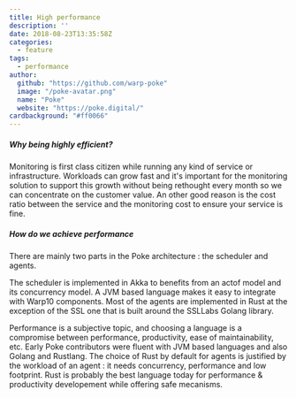 ```yaml
---
title: High performance
description: ''
date: 2018-08-23T13:35:58Z
categories:
  - feature
tags:
  - performance
author:
  github: "https://github.com/warp-poke"
  image: "/poke-avatar.png"
  name: "Poke"
  website: "https://poke.digital/"
cardbackground: "#ff0066"
---
```


##### Why being highly efficient?

Monitoring is first class citizen while running any kind of service or infrastructure. Workloads can grow fast and it's important for the monitoring solution to support this growth without being rethought every month so we can concentrate on the customer value. An other good reason is the cost ratio between the service and the monitoring cost to ensure your service is fine.

##### How do we achieve performance

There are mainly two parts in the Poke architecture : the scheduler and agents.

The scheduler is implemented in Akka to benefits from an actof model and its concurrency model. A JVM based language makes it easy to integrate with Warp10 components. Most of the agents are implemented in Rust at the exception of the SSL one that is built around the SSLLabs Golang library. 

Performance is a subjective topic, and choosing a language is a compromise between performance, productivity, ease of maintainability, etc. Early Poke contributors were fluent with JVM based languages and also Golang and Rustlang. The choice of Rust by default for agents is justified by the workload of an agent : it needs concurrency, performance and low footprint. Rust is probably the best language today for performance & productivity developement while offering safe mecanisms.